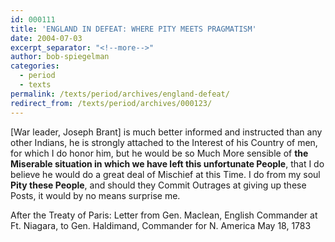 ```yaml
---
id: 000111
title: 'ENGLAND IN DEFEAT: WHERE PITY MEETS PRAGMATISM'
date: 2004-07-03
excerpt_separator: "<!--more-->"
author: bob-spiegelman
categories:
  - period
  - texts
permalink: /texts/period/archives/england-defeat/
redirect_from: /texts/period/archives/000123/
---
```


[War leader, Joseph Brant] is much better informed and instructed than any other Indians, he is strongly attached to the Interest of his Country of men, for which I do honor him, but he would be so Much More sensible of **the Miserable situation in which we have left this unfortunate People**, that I do believe he would do a great deal of Mischief at this Time. I do from my soul **Pity these People**, and should they Commit Outrages at giving up these Posts, it would by no means surprise me.

After the Treaty of Paris:
Letter from Gen. Maclean,
English Commander at Ft. Niagara, to
Gen. Haldimand, Commander for N. America
May 18, 1783
